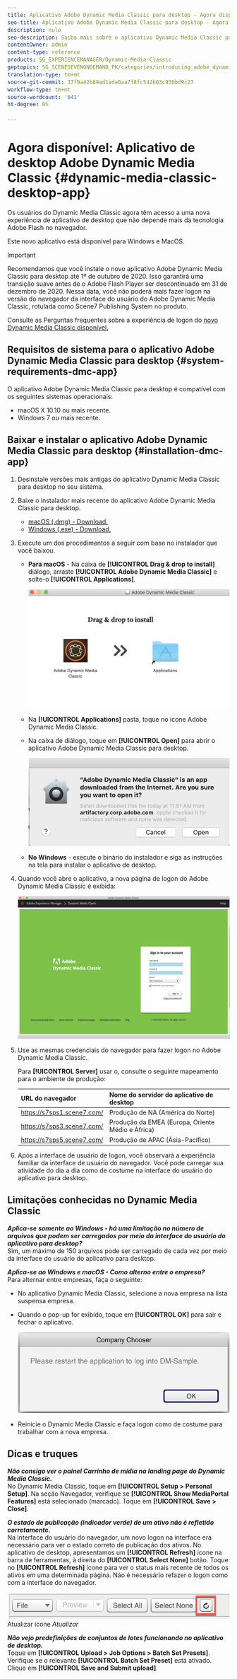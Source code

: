 ```yaml
---
title: Aplicativo Adobe Dynamic Media Classic para desktop - Agora disponível
seo-title: Aplicativo Adobe Dynamic Media Classic para desktop - Agora disponível
description: nulo
seo-description: Saiba mais sobre o aplicativo Dynamic Media Classic para desktop.
contentOwner: admin
content-type: reference
products: SG_EXPERIENCEMANAGER/Dynamic-Media-Classic
geptopics: SG_SCENESEVENONDEMAND_PK/categories/introducing_adobe_dynamic_media_classic
translation-type: tm+mt
source-git-commit: 37f9a42b89ad1ade0aa7f8fc542b03c930bd9c27
workflow-type: tm+mt
source-wordcount: '641'
ht-degree: 0%

---
```



# Agora disponível: Aplicativo de desktop Adobe Dynamic Media Classic {#dynamic-media-classic-desktop-app}

Os usuários do Dynamic Media Classic agora têm acesso a uma nova experiência de aplicativo de desktop que não depende mais da tecnologia Adobe Flash no navegador.

Este novo aplicativo está disponível para Windows e MacOS.

>[!IMPORTANT]
>
>Recomendamos que você instale o novo aplicativo Adobe Dynamic Media Classic para desktop até 1º de outubro de 2020. Isso garantirá uma transição suave antes de o Adobe Flash Player ser descontinuado em 31 de dezembro de 2020. Nessa data, você não poderá mais fazer logon na versão do navegador da interface do usuário do Adobe Dynamic Media Classic, rotulada como Scene7 Publishing System no produto.

Consulte as Perguntas frequentes sobre a experiência de logon do [novo Dynamic Media Classic disponível.](/help/new-ui-2020.md)

## Requisitos de sistema para o aplicativo Adobe Dynamic Media Classic para desktop {#system-requirements-dmc-app}

O aplicativo Adobe Dynamic Media Classic para desktop é compatível com os seguintes sistemas operacionais:
* macOS X 10.10 ou mais recente.
* Windows 7 ou mais recente.

## Baixar e instalar o aplicativo Adobe Dynamic Media Classic para desktop {#installation-dmc-app}

1. Desinstale versões mais antigas do aplicativo Dynamic Media Classic para desktop no seu sistema.

1. Baixe o instalador mais recente do aplicativo Adobe Dynamic Media Classic para desktop.

   * [macOS (.dmg) - Download.](http://download.macromedia.com/dynamic-media-classic/20.20.1/adobe-dynamic-media-classic-20.20.1.dmg)
   * [Windows (.exe) - Download.](lhttp://download.macromedia.com/dynamic-media-classic/20.20.1/adobe-dynamic-media-classic-20.20.1.exe)

1. Execute um dos procedimentos a seguir com base no instalador que você baixou.

   * **Para macOS** - Na caixa de **[!UICONTROL Drag & drop to install]** diálogo, arraste **[!UICONTROL Adobe Dynamic Media Classic]** e solte-o **[!UICONTROL Applications]**.

      ![Arraste e solte a instalação no macOS](/help/assets/dragondrop-install.png)

   * Na **[!UICONTROL Applications]** pasta, toque no ícone Adobe Dynamic Media Classic.
   * Na caixa de diálogo, toque em **[!UICONTROL Open]** para abrir o aplicativo Adobe Dynamic Media Classic para desktop.

      ![Abrir aplicativo baixado](/help/assets/open-dmclassicapp.png)

   * **No Windows** - execute o binário do instalador e siga as instruções na tela para instalar o aplicativo de desktop.

1. Quando você abre o aplicativo, a nova página de logon do Adobe Dynamic Media Classic é exibida:

   ![Logon no Dynamic Media Classic](/help/assets/dmclassic-login.png)

1. Use as mesmas credenciais do navegador para fazer logon no Adobe Dynamic Media Classic.

   Para **[!UICONTROL Server]** usar o, consulte o seguinte mapeamento para o ambiente de produção:

   | URL do navegador | Nome do servidor do aplicativo de desktop |
   |---|---|
   | https://s7sps1.scene7.com/ | Produção de NA (América do Norte) |
   | https://s7sps3.scene7.com/ | Produção da EMEA (Europa, Oriente Médio e África) |
   | https://s7sps5.scene7.com/ | Produção de APAC (Ásia-Pacífico) |

1. Após a interface de usuário de logon, você observará a experiência familiar da interface de usuário do navegador. Você pode carregar sua atividade do dia a dia como de costume na interface do usuário do aplicativo para desktop.

## Limitações conhecidas no Dynamic Media Classic

**_Aplica-se somente ao Windows - há uma limitação no número de arquivos que podem ser carregados por meio da interface do usuário do aplicativo para desktop?_**<br> Sim, um máximo de 150 arquivos pode ser carregado de cada vez por meio da interface do usuário do aplicativo para desktop.

**_Aplica-se ao Windows e macOS - Como alterno entre o empresa?_**<br> Para alternar entre empresas, faça o seguinte:
* No aplicativo Dynamic Media Classic, selecione a nova empresa na lista suspensa empresa.
* Quando o pop-up for exibido, toque em **[!UICONTROL OK]** para sair e fechar o aplicativo.

   ![Reinicie o aplicativo para usar a nova empresa](/help/assets/dmclassic-new-company.png)
* Reinicie o Dynamic Media Classic e faça logon como de costume para trabalhar com a nova empresa.

## Dicas e truques

**_Não consigo ver o painel Carrinho de mídia na landing page do Dynamic Media Classic._**<br> No Dynamic Media Classic, toque em **[!UICONTROL Setup > Personal Setup]**. Na seção Navegador, verifique se **[!UICONTROL Show MediaPortal Features]** está selecionado (marcado). Toque em **[!UICONTROL Save > Close]**.

**_O estado de publicação (indicador verde) de um ativo não é refletido corretamente._**<br> Na interface do usuário do navegador, um novo logon na interface era necessário para ver o estado correto de publicação dos ativos. No aplicativo de desktop, apresentamos um **[!UICONTROL Refresh]** ícone na barra de ferramentas, à direita do **[!UICONTROL Select None]** botão. Toque no **[!UICONTROL Refresh]** ícone para ver o status mais recente de todos os ativos em uma determinada página. Não é necessário refazer o logon como com a interface do navegador.

![Ícone](/help/assets/refresh-icon.png)Atualizar ícone *Atualizar*

**_Não vejo predefinições de conjuntos de lotes funcionando no aplicativo de desktop._**<br> Toque em **[!UICONTROL Upload > Job Options > Batch Set Presets]**. Verifique se o relevante **[!UICONTROL Batch Set Preset]** está ativado. Clique em **[!UICONTROL Save and Submit upload]**.

